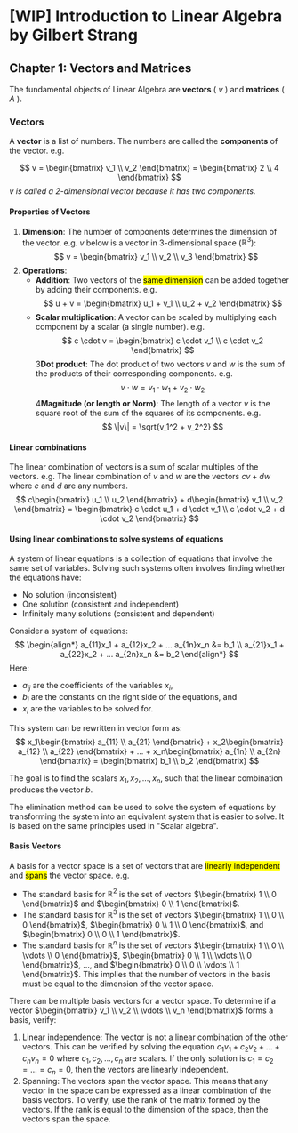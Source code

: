 # [WIP] Introduction to Linear Algebra by Gilbert Strang

## Chapter 1: Vectors and Matrices

The fundamental objects of Linear Algebra are **vectors** ( $v$ ) and **matrices** ( $A$ ).

### Vectors
A **vector** is a list of numbers. The numbers are called the **components** of the vector. e.g.

$$
v = \begin{bmatrix} v_1 \\ v_2 \end{bmatrix} = \begin{bmatrix} 2 \\ 4 \end{bmatrix}
$$
<em>$v$ is called a 2-dimensional vector because it has two components.</em>

#### Properties of Vectors
1. **Dimension**: The number of components determines the dimension of the vector. e.g. $v$ below is a vector in 3-dimensional space ($\mathbb{R}^3$):
$$
v = \begin{bmatrix} v_1 \\ v_2 \\ v_3 \end{bmatrix}
$$
2. **Operations**:
   * **Addition**: Two vectors of the <mark>same dimension</mark> can be added together by adding their components. e.g.
    $$
    u + v = \begin{bmatrix} u_1 + v_1 \\ u_2 + v_2 \end{bmatrix}
    $$
   * **Scalar multiplication**: A vector can be scaled by multiplying each component by a scalar (a single number). e.g.
    $$
    c \cdot v = \begin{bmatrix} c \cdot v_1 \\ c \cdot v_2 \end{bmatrix}
    $$
3**Dot product**: The dot product of two vectors $v$ and $w$ is the sum of the products of their corresponding components. e.g.
$$
v \cdot w = v_1 \cdot w_1 + v_2 \cdot w_2
$$
4**Magnitude (or length or Norm)**: The length of a vector $v$ is the square root of the sum of the squares of its components. e.g.
$$
\|v\| = \sqrt{v_1^2 + v_2^2}
$$

#### Linear combinations
The linear combination of vectors is a sum of scalar multiples of the vectors. e.g. The linear combination of $v$ and $w$ are the vectors $cv + dw$ where $c$ and $d$ are any numbers.
$$
c\begin{bmatrix} u_1 \\ u_2 \end{bmatrix} + d\begin{bmatrix} v_1 \\ v_2 \end{bmatrix} = \begin{bmatrix} c \cdot u_1 + d \cdot v_1 \\ c \cdot v_2 + d \cdot v_2 \end{bmatrix}
$$

#### Using linear combinations to solve systems of equations
A system of linear equations is a collection of equations that involve the same set of variables.
Solving such systems often involves finding whether the equations have:
* No solution (inconsistent)
* One solution (consistent and independent)
* Infinitely many solutions (consistent and dependent)

Consider a system of equations:
$$
\begin{align*}
a_{11}x_1 + a_{12}x_2 + ... a_{1n}x_n &= b_1 \\
a_{21}x_1 + a_{22}x_2 + ... a_{2n}x_n &= b_2
\end{align*}
$$
Here:
* $a_{ij}$ are the coefficients of the variables $x_i$,
* $b_i$ are the constants on the right side of the equations, and
* $x_i$ are the variables to be solved for.

This system can be rewritten in vector form as:
$$
x_1\begin{bmatrix} a_{11} \\ a_{21} \end{bmatrix} + x_2\begin{bmatrix} a_{12} \\ a_{22} \end{bmatrix} + ... + x_n\begin{bmatrix} a_{1n} \\ a_{2n} \end{bmatrix} = \begin{bmatrix} b_1 \\ b_2 \end{bmatrix}
$$

The goal is to find the scalars $x_1, x_2, ..., x_n$, such that the linear combination produces the vector $b$.

The elimination method can be used to solve the system of equations by transforming the system into an equivalent system that is easier to solve.
It is based on the same principles used in "Scalar algebra".

#### Basis Vectors
A basis for a vector space is a set of vectors that are <mark>linearly independent</mark> and <mark>spans</mark> the vector space. e.g.
* The standard basis for $\mathbb{R}^2$ is the set of vectors $\begin{bmatrix} 1 \\ 0 \end{bmatrix}$ and $\begin{bmatrix} 0 \\ 1 \end{bmatrix}$.
* The standard basis for $\mathbb{R}^3$ is the set of vectors $\begin{bmatrix} 1 \\ 0 \\ 0 \end{bmatrix}$, $\begin{bmatrix} 0 \\ 1 \\ 0 \end{bmatrix}$, and $\begin{bmatrix} 0 \\ 0 \\ 1 \end{bmatrix}$.
* The standard basis for $\mathbb{R}^n$ is the set of vectors $\begin{bmatrix} 1 \\ 0 \\ \vdots \\ 0 \end{bmatrix}$, $\begin{bmatrix} 0 \\ 1 \\ \vdots \\ 0 \end{bmatrix}$, ..., and $\begin{bmatrix} 0 \\ 0 \\ \vdots \\ 1 \end{bmatrix}$.
This implies that the number of vectors in the basis must be equal to the dimension of the vector space.

There can be multiple basis vectors for a vector space. To determine if a vector $\begin{bmatrix} v_1 \\ v_2 \\ \vdots \\ v_n \end{bmatrix}$ forms a basis, verify:
1. Linear independence: The vector is not a linear combination of the other vectors. This can be verified by solving the equation
$c_1v_1 + c_2v_2 + \ldots + c_nv_n = 0$ where $c_1, c_2, \ldots, c_n$ are scalars.
If the only solution is $c_1 = c_2 = \ldots = c_n = 0$, then the vectors are linearly independent.
2. Spanning: The vectors span the vector space. This means that any vector in the space can be expressed as a linear combination of the basis vectors.
To verify, use the rank of the matrix formed by the vectors. If the rank is equal to the dimension of the space, then the vectors span the space.